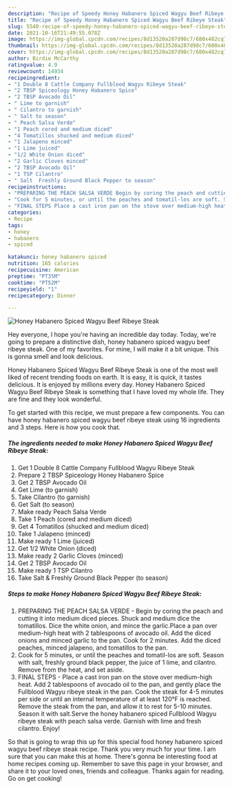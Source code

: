 ```yaml
---
description: "Recipe of Speedy Honey Habanero Spiced Wagyu Beef Ribeye Steak"
title: "Recipe of Speedy Honey Habanero Spiced Wagyu Beef Ribeye Steak"
slug: 5540-recipe-of-speedy-honey-habanero-spiced-wagyu-beef-ribeye-steak
date: 2021-10-16T21:49:55.078Z
image: https://img-global.cpcdn.com/recipes/8d13520a287d98c7/680x482cq70/honey-habanero-spiced-wagyu-beef-ribeye-steak-recipe-main-photo.jpg
thumbnail: https://img-global.cpcdn.com/recipes/8d13520a287d98c7/680x482cq70/honey-habanero-spiced-wagyu-beef-ribeye-steak-recipe-main-photo.jpg
cover: https://img-global.cpcdn.com/recipes/8d13520a287d98c7/680x482cq70/honey-habanero-spiced-wagyu-beef-ribeye-steak-recipe-main-photo.jpg
author: Birdie McCarthy
ratingvalue: 4.9
reviewcount: 14934
recipeingredient:
- "1 Double 8 Cattle Company Fullblood Wagyu Ribeye Steak"
- "2 TBSP Spiceology Honey Habanero Spice"
- "2 TBSP Avocado Oil"
- " Lime to garnish"
- " Cilantro to garnish"
- " Salt to season"
- " Peach Salsa Verde"
- "1 Peach cored and medium diced"
- "4 Tomatillos shucked and medium diced"
- "1 Jalapeno minced"
- "1 Lime juiced"
- "1/2 White Onion diced"
- "2 Garlic Cloves minced"
- "2 TBSP Avocado Oil"
- "1 TSP Cilantro"
- " Salt  Freshly Ground Black Pepper to season"
recipeinstructions:
- "PREPARING THE PEACH SALSA VERDE Begin by coring the peach and cutting it into medium diced pieces. Shuck and medium dice the tomatillos. Dice the white onion, and mince the garlic.Place a pan over medium-high heat with 2 tablespoons of avocado oil. Add the diced onions and minced garlic to the pan. Cook for 2 minutes. Add the diced peaches, minced jalapeno, and tomatillos to the pan."
- "Cook for 5 minutes, or until the peaches and tomatil-los are soft. Season with salt, freshly ground black pepper, the juice of 1 lime, and cilantro. Remove from the heat, and set aside."
- "FINAL STEPS Place a cast iron pan on the stove over medium-high heat. Add 2 tablespoons of avocado oil to the pan, and gently place the Fullblood Wagyu ribeye steak in the pan. Cook the steak for 4-5 minutes per side or until an internal temperature of at least 120°F is reached. Remove the steak from the pan, and allow it to rest for 5-10 minutes. Season it with salt.Serve the honey habanero spiced Fullblood Wagyu ribeye steak with peach salsa verde. Garnish with lime and fresh cilantro. Enjoy!"
categories:
- Recipe
tags:
- honey
- habanero
- spiced

katakunci: honey habanero spiced 
nutrition: 165 calories
recipecuisine: American
preptime: "PT35M"
cooktime: "PT52M"
recipeyield: "1"
recipecategory: Dinner

---
```



![Honey Habanero Spiced Wagyu Beef Ribeye Steak](https://img-global.cpcdn.com/recipes/8d13520a287d98c7/680x482cq70/honey-habanero-spiced-wagyu-beef-ribeye-steak-recipe-main-photo.jpg)

Hey everyone, I hope you're having an incredible day today. Today, we're going to prepare a distinctive dish, honey habanero spiced wagyu beef ribeye steak. One of my favorites. For mine, I will make it a bit unique. This is gonna smell and look delicious.

Honey Habanero Spiced Wagyu Beef Ribeye Steak is one of the most well liked of recent trending foods on earth. It is easy, it is quick, it tastes delicious. It is enjoyed by millions every day. Honey Habanero Spiced Wagyu Beef Ribeye Steak is something that I have loved my whole life. They are fine and they look wonderful.




To get started with this recipe, we must prepare a few components. You can have honey habanero spiced wagyu beef ribeye steak using 16 ingredients and 3 steps. Here is how you cook that.

<!--inarticleads1-->

##### The ingredients needed to make Honey Habanero Spiced Wagyu Beef Ribeye Steak:

1. Get 1 Double 8 Cattle Company Fullblood Wagyu Ribeye Steak
1. Prepare 2 TBSP Spiceology Honey Habanero Spice
1. Get 2 TBSP Avocado Oil
1. Get  Lime (to garnish)
1. Take  Cilantro (to garnish)
1. Get  Salt (to season)
1. Make ready  Peach Salsa Verde
1. Take 1 Peach (cored and medium diced)
1. Get 4 Tomatillos (shucked and medium diced)
1. Take 1 Jalapeno (minced)
1. Make ready 1 Lime (juiced)
1. Get 1/2 White Onion (diced)
1. Make ready 2 Garlic Cloves (minced)
1. Get 2 TBSP Avocado Oil
1. Make ready 1 TSP Cilantro
1. Take  Salt &amp; Freshly Ground Black Pepper (to season)




<!--inarticleads2-->

##### Steps to make Honey Habanero Spiced Wagyu Beef Ribeye Steak:

1. PREPARING THE PEACH SALSA VERDE - Begin by coring the peach and cutting it into medium diced pieces. Shuck and medium dice the tomatillos. Dice the white onion, and mince the garlic.Place a pan over medium-high heat with 2 tablespoons of avocado oil. Add the diced onions and minced garlic to the pan. Cook for 2 minutes. Add the diced peaches, minced jalapeno, and tomatillos to the pan.
1. Cook for 5 minutes, or until the peaches and tomatil-los are soft. Season with salt, freshly ground black pepper, the juice of 1 lime, and cilantro. Remove from the heat, and set aside.
1. FINAL STEPS - Place a cast iron pan on the stove over medium-high heat. Add 2 tablespoons of avocado oil to the pan, and gently place the Fullblood Wagyu ribeye steak in the pan. Cook the steak for 4-5 minutes per side or until an internal temperature of at least 120°F is reached. Remove the steak from the pan, and allow it to rest for 5-10 minutes. Season it with salt.Serve the honey habanero spiced Fullblood Wagyu ribeye steak with peach salsa verde. Garnish with lime and fresh cilantro. Enjoy!




So that is going to wrap this up for this special food honey habanero spiced wagyu beef ribeye steak recipe. Thank you very much for your time. I am sure that you can make this at home. There's gonna be interesting food at home recipes coming up. Remember to save this page in your browser, and share it to your loved ones, friends and colleague. Thanks again for reading. Go on get cooking!
